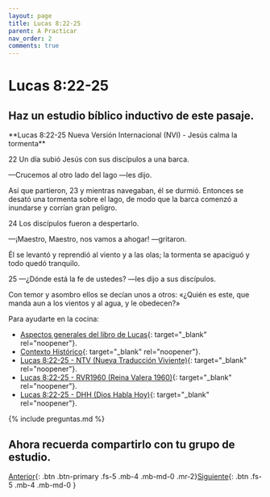 ```yaml
---
layout: page
title: Lucas 8:22-25
parent: A Practicar
nav_order: 2
comments: true
---
```


# Lucas 8:22-25

## Haz un estudio bíblico inductivo de este pasaje.

<div class="code-example" markdown="1">
**Lucas 8:22-25 Nueva Versión Internacional (NVI) - Jesús calma la tormenta**

22 Un día subió Jesús con sus discípulos a una barca.

—Crucemos al otro lado del lago —les dijo.

Así que partieron, 23 y mientras navegaban, él se durmió. Entonces se desató una tormenta sobre el lago, de modo que la barca comenzó a inundarse y corrían gran peligro.

24 Los discípulos fueron a despertarlo.

—¡Maestro, Maestro, nos vamos a ahogar! —gritaron.

Él se levantó y reprendió al viento y a las olas; la tormenta se apaciguó y todo quedó tranquilo.

25 —¿Dónde está la fe de ustedes? —les dijo a sus discípulos.

Con temor y asombro ellos se decían unos a otros: «¿Quién es este, que manda aun a los vientos y al agua, y le obedecen?»
</div>

Para ayudarte en la cocina:

- [Aspectos generales del libro de Lucas](https://sites.google.com/a/indubiblia.org/estudio-inductivo-de-la-biblia/lectura-de-lc){: target="_blank" rel="noopener"}.
- [Contexto Histórico](http://www.indubiblia.org/lucas-1){: target="_blank" rel="noopener"}.
- [Lucas 8:22-25 - NTV (Nueva Traducción Viviente)](https://www.biblegateway.com/passage/?search=Lucas+8%3A22-25&version=NTV){: target="_blank" rel="noopener"}.
- [Lucas 8:22-25 - RVR1960 (Reina Valera 1960)](https://www.biblegateway.com/passage/?search=Lucas+8%3A22-25&version=RVR1960){: target="_blank" rel="noopener"}.
- [Lucas 8:22-25 - DHH (Dios Habla Hoy)](https://www.biblegateway.com/passage/?search=Lucas+8%3A22-25&version=DHH){: target="_blank" rel="noopener"}.

{% include preguntas.md %}

## Ahora recuerda compartirlo con tu grupo de estudio.

[Anterior]({{site.url}}/docs/practica/juan-2-1-12/){: .btn .btn-primary .fs-5 .mb-4 .mb-md-0 .mr-2}[Siguiente]({{site.url}}/docs/practica/lucas-8-40-55/){: .btn .fs-5 .mb-4 .mb-md-0 }
